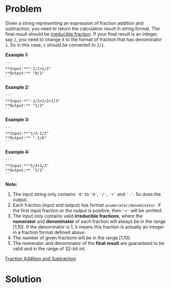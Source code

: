 
# Problem

Given a string representing an expression of fraction addition and
subtraction, you need to return the calculation result in string format. The
final result should be [irreducible
fraction](https://en.wikipedia.org/wiki/Irreducible_fraction). If your final
result is an integer, say `2`, you need to change it to the format of fraction
that has denominator `1`. So in this case, `2` should be converted to `2/1`.

**Example 1:**  

    ```
    **Input:**"-1/2+1/2"
    **Output:** "0/1"
    ```

**Example 2:**  

    ```
    **Input:**"-1/2+1/2+1/3"
    **Output:** "1/3"
    ```

**Example 3:**  

    ```
    **Input:**"1/3-1/2"
    **Output:** "-1/6"
    ```

**Example 4:**  

    ```
    **Input:**"5/3+1/3"
    **Output:** "2/1"
    ```

**Note:**  

  1. The input string only contains `'0'` to `'9'`, `'/'`, `'+'` and `'-'`. So does the output.
  2. Each fraction (input and output) has format `±numerator/denominator`. If the first input fraction or the output is positive, then `'+'` will be omitted.
  3. The input only contains valid **irreducible fractions**, where the **numerator** and **denominator** of each fraction will always be in the range [1,10]. If the denominator is 1, it means this fraction is actually an integer in a fraction format defined above.
  4. The number of given fractions will be in the range [1,10].
  5. The numerator and denominator of the **final result** are guaranteed to be valid and in the range of 32-bit int.



[Fraction Addition and Subtraction](https://leetcode.com/problems/fraction-addition-and-subtraction)

# Solution



